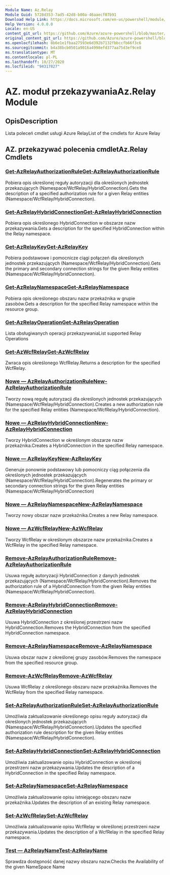```yaml
---
Module Name: Az.Relay
Module Guid: 5728d353-7ad5-42d8-b00a-46aaecf07b91
Download Help Link: https://docs.microsoft.com/en-us/powershell/module/az.relay
Help Version: 4.0.0.0
Locale: en-US
content_git_url: https://github.com/Azure/azure-powershell/blob/master/src/Relay/Relay/help/Az.Relay.md
original_content_git_url: https://github.com/Azure/azure-powershell/blob/master/src/Relay/Relay/help/Az.Relay.md
ms.openlocfilehash: 8b6e1e1fbaa27593e6d392b7132fbbccfb66f3c6
ms.sourcegitcommit: b4a38bcb0501a9016a4998efd377aa75d3ef9ce8
ms.translationtype: MT
ms.contentlocale: pl-PL
ms.lasthandoff: 10/27/2020
ms.locfileid: "94317827"
---
```

# <span data-ttu-id="cadae-101">AZ. moduł przekazywania</span><span class="sxs-lookup"><span data-stu-id="cadae-101">Az.Relay Module</span></span>
## <span data-ttu-id="cadae-102">Opis</span><span class="sxs-lookup"><span data-stu-id="cadae-102">Description</span></span>
<span data-ttu-id="cadae-103">Lista poleceń cmdlet usługi Azure Relay</span><span class="sxs-lookup"><span data-stu-id="cadae-103">List of the cmdlets for Azure Relay</span></span>

## <span data-ttu-id="cadae-104">AZ. przekazywać polecenia cmdlet</span><span class="sxs-lookup"><span data-stu-id="cadae-104">Az.Relay Cmdlets</span></span>
### [<span data-ttu-id="cadae-105">Get-AzRelayAuthorizationRule</span><span class="sxs-lookup"><span data-stu-id="cadae-105">Get-AzRelayAuthorizationRule</span></span>](Get-AzRelayAuthorizationRule.md)
<span data-ttu-id="cadae-106">Pobiera opis określonej reguły autoryzacji dla określonych jednostek przekazujących (Namespace/WcfRelay/HybridConnection).</span><span class="sxs-lookup"><span data-stu-id="cadae-106">Gets the description of a specified authorization rule for a given Relay entities (Namespace/WcfRelay/HybridConnection).</span></span>

### [<span data-ttu-id="cadae-107">Get-AzRelayHybridConnection</span><span class="sxs-lookup"><span data-stu-id="cadae-107">Get-AzRelayHybridConnection</span></span>](Get-AzRelayHybridConnection.md)
<span data-ttu-id="cadae-108">Pobiera opis określonego HybridConnection w obszarze nazw przekazywania.</span><span class="sxs-lookup"><span data-stu-id="cadae-108">Gets a description for the specified HybridConnection within the Relay namespace.</span></span>

### [<span data-ttu-id="cadae-109">Get-AzRelayKey</span><span class="sxs-lookup"><span data-stu-id="cadae-109">Get-AzRelayKey</span></span>](Get-AzRelayKey.md)
<span data-ttu-id="cadae-110">Pobiera podstawowe i pomocnicze ciągi połączeń dla określonych jednostek przekazujących (Namespace/WcfRelay/HybridConnection).</span><span class="sxs-lookup"><span data-stu-id="cadae-110">Gets the primary and secondary connection strings for the given Relay entities (Namespace/WcfRelay/HybridConnection).</span></span>

### [<span data-ttu-id="cadae-111">Get-AzRelayNamespace</span><span class="sxs-lookup"><span data-stu-id="cadae-111">Get-AzRelayNamespace</span></span>](Get-AzRelayNamespace.md)
<span data-ttu-id="cadae-112">Pobiera opis określonego obszaru nazw przekaźnika w grupie zasobów.</span><span class="sxs-lookup"><span data-stu-id="cadae-112">Gets a description for the specified Relay namespace within the resource group.</span></span>

### [<span data-ttu-id="cadae-113">Get-AzRelayOperation</span><span class="sxs-lookup"><span data-stu-id="cadae-113">Get-AzRelayOperation</span></span>](Get-AzRelayOperation.md)
<span data-ttu-id="cadae-114">Lista obsługiwanych operacji przekazywania</span><span class="sxs-lookup"><span data-stu-id="cadae-114">List supported Relay Operations</span></span>

### [<span data-ttu-id="cadae-115">Get-AzWcfRelay</span><span class="sxs-lookup"><span data-stu-id="cadae-115">Get-AzWcfRelay</span></span>](Get-AzWcfRelay.md)
<span data-ttu-id="cadae-116">Zwraca opis określonego WcfRelay.</span><span class="sxs-lookup"><span data-stu-id="cadae-116">Returns a description for the specified WcfRelay.</span></span>

### [<span data-ttu-id="cadae-117">Nowe — AzRelayAuthorizationRule</span><span class="sxs-lookup"><span data-stu-id="cadae-117">New-AzRelayAuthorizationRule</span></span>](New-AzRelayAuthorizationRule.md)
<span data-ttu-id="cadae-118">Tworzy nową regułę autoryzacji dla określonych jednostek przekazujących (Namespace/WcfRelay/HybridConnection).</span><span class="sxs-lookup"><span data-stu-id="cadae-118">Creates a new authorization rule for the specified Relay entities (Namespace/WcfRelay/HybridConnection).</span></span>

### [<span data-ttu-id="cadae-119">Nowe — AzRelayHybridConnection</span><span class="sxs-lookup"><span data-stu-id="cadae-119">New-AzRelayHybridConnection</span></span>](New-AzRelayHybridConnection.md)
<span data-ttu-id="cadae-120">Tworzy HybridConnection w określonym obszarze nazw przekaźnika.</span><span class="sxs-lookup"><span data-stu-id="cadae-120">Creates a HybridConnection in the specified Relay namespace.</span></span>

### [<span data-ttu-id="cadae-121">Nowe — AzRelayKey</span><span class="sxs-lookup"><span data-stu-id="cadae-121">New-AzRelayKey</span></span>](New-AzRelayKey.md)
<span data-ttu-id="cadae-122">Generuje ponownie podstawowy lub pomocniczy ciąg połączenia dla określonych jednostek przekazujących (Namespace/WcfRelay/HybridConnection).</span><span class="sxs-lookup"><span data-stu-id="cadae-122">Regenerates the primary or secondary connection strings for the given Relay entities (Namespace/WcfRelay/HybridConnection)</span></span>

### [<span data-ttu-id="cadae-123">Nowe — AzRelayNamespace</span><span class="sxs-lookup"><span data-stu-id="cadae-123">New-AzRelayNamespace</span></span>](New-AzRelayNamespace.md)
<span data-ttu-id="cadae-124">Tworzy nowy obszar nazw przekaźnika.</span><span class="sxs-lookup"><span data-stu-id="cadae-124">Creates a new Relay namespace.</span></span>

### [<span data-ttu-id="cadae-125">Nowe — AzWcfRelay</span><span class="sxs-lookup"><span data-stu-id="cadae-125">New-AzWcfRelay</span></span>](New-AzWcfRelay.md)
<span data-ttu-id="cadae-126">Tworzy WcfRelay w określonym obszarze nazw przekaźnika.</span><span class="sxs-lookup"><span data-stu-id="cadae-126">Creates a WcfRelay in the specified Relay namespace.</span></span>

### [<span data-ttu-id="cadae-127">Remove-AzRelayAuthorizationRule</span><span class="sxs-lookup"><span data-stu-id="cadae-127">Remove-AzRelayAuthorizationRule</span></span>](Remove-AzRelayAuthorizationRule.md)
<span data-ttu-id="cadae-128">Usuwa regułę autoryzacji HybridConnection z danych jednostek przekazujących (Namespace/WcfRelay/HybridConnection).</span><span class="sxs-lookup"><span data-stu-id="cadae-128">Removes the authorization rule of a HybridConnection from the given Relay entities (Namespace/WcfRelay/HybridConnection).</span></span>

### [<span data-ttu-id="cadae-129">Remove-AzRelayHybridConnection</span><span class="sxs-lookup"><span data-stu-id="cadae-129">Remove-AzRelayHybridConnection</span></span>](Remove-AzRelayHybridConnection.md)
<span data-ttu-id="cadae-130">Usuwa HybridConnection z określonej przestrzeni nazw HybridConnection.</span><span class="sxs-lookup"><span data-stu-id="cadae-130">Removes the HybridConnection from the specified HybridConnection namespace.</span></span>

### [<span data-ttu-id="cadae-131">Remove-AzRelayNamespace</span><span class="sxs-lookup"><span data-stu-id="cadae-131">Remove-AzRelayNamespace</span></span>](Remove-AzRelayNamespace.md)
<span data-ttu-id="cadae-132">Usuwa obszar nazw z określonej grupy zasobów.</span><span class="sxs-lookup"><span data-stu-id="cadae-132">Removes the namespace from the specified resource group.</span></span> 

### [<span data-ttu-id="cadae-133">Remove-AzWcfRelay</span><span class="sxs-lookup"><span data-stu-id="cadae-133">Remove-AzWcfRelay</span></span>](Remove-AzWcfRelay.md)
<span data-ttu-id="cadae-134">Usuwa WcfRelay z określonego obszaru nazw przekaźnika.</span><span class="sxs-lookup"><span data-stu-id="cadae-134">Removes the WcfRelay from the specified Relay namespace.</span></span>

### [<span data-ttu-id="cadae-135">Set-AzRelayAuthorizationRule</span><span class="sxs-lookup"><span data-stu-id="cadae-135">Set-AzRelayAuthorizationRule</span></span>](Set-AzRelayAuthorizationRule.md)
<span data-ttu-id="cadae-136">Umożliwia zaktualizowanie określonego opisu reguły autoryzacji dla określonych jednostek przekazujących (Namespace/WcfRelay/HybridConnection).</span><span class="sxs-lookup"><span data-stu-id="cadae-136">Updates the specified authorization rule description for the given Relay entities (Namespace/WcfRelay/HybridConnection).</span></span>

### [<span data-ttu-id="cadae-137">Set-AzRelayHybridConnection</span><span class="sxs-lookup"><span data-stu-id="cadae-137">Set-AzRelayHybridConnection</span></span>](Set-AzRelayHybridConnection.md)
<span data-ttu-id="cadae-138">Umożliwia zaktualizowanie opisu HybridConnection w określonej przestrzeni nazw przekazywania.</span><span class="sxs-lookup"><span data-stu-id="cadae-138">Updates the description of a HybridConnection in the specified Relay namespace.</span></span>

### [<span data-ttu-id="cadae-139">Set-AzRelayNamespace</span><span class="sxs-lookup"><span data-stu-id="cadae-139">Set-AzRelayNamespace</span></span>](Set-AzRelayNamespace.md)
<span data-ttu-id="cadae-140">Umożliwia zaktualizowanie opisu istniejącego obszaru nazw przekaźnika.</span><span class="sxs-lookup"><span data-stu-id="cadae-140">Updates the description of an existing Relay namespace.</span></span>

### [<span data-ttu-id="cadae-141">Set-AzWcfRelay</span><span class="sxs-lookup"><span data-stu-id="cadae-141">Set-AzWcfRelay</span></span>](Set-AzWcfRelay.md)
<span data-ttu-id="cadae-142">Umożliwia zaktualizowanie opisu WcfRelay w określonej przestrzeni nazw przekazywania.</span><span class="sxs-lookup"><span data-stu-id="cadae-142">Updates the description of a WcfRelay in the specified Relay namespace.</span></span>

### [<span data-ttu-id="cadae-143">Test — AzRelayName</span><span class="sxs-lookup"><span data-stu-id="cadae-143">Test-AzRelayName</span></span>](Test-AzRelayName.md)
<span data-ttu-id="cadae-144">Sprawdza dostępność danej nazwy obszaru nazw.</span><span class="sxs-lookup"><span data-stu-id="cadae-144">Checks the Availability of the given NameSpace Name</span></span>

